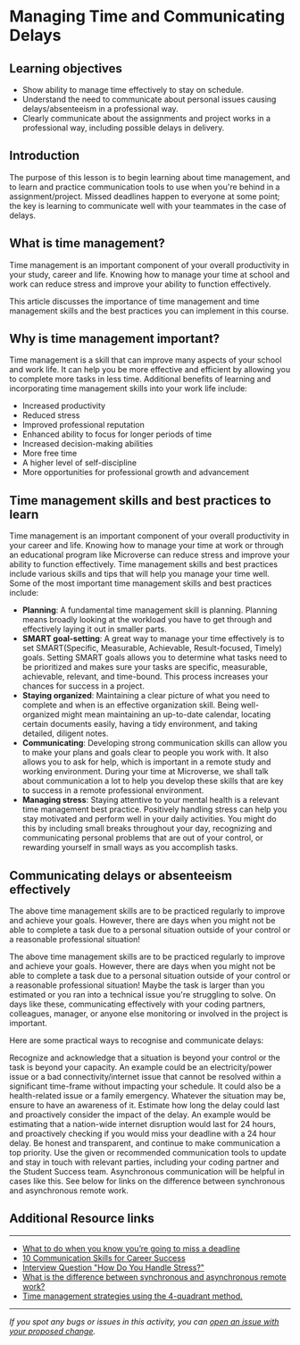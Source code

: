 # Managing Time and Communicating Delays

## Learning objectives

- Show ability to manage time effectively to stay on schedule.
- Understand the need to communicate about personal issues causing delays/absenteeism in a professional way.
- Clearly communicate about the assignments and project works in a professional way, including possible delays in delivery.

## Introduction

The purpose of this lesson is to begin learning about time management, and to learn and practice communication tools to use when you're behind in a assignment/project. Missed deadlines happen to everyone at some point; the key is learning to communicate well with your teammates in the case of delays.


## What is time management?

Time management is an important component of your overall productivity in your study, career and life. Knowing how to manage your time at school and work can reduce stress and improve your ability to function effectively. 

This article discusses the importance of time management and time management skills and the best practices you can implement in this course.


## Why is time management important?

Time management is a skill that can improve many aspects of your school and work life. It can help you be more effective and efficient by allowing you to complete more tasks in less time. Additional benefits of learning and incorporating time management skills into your work life include:

- Increased productivity
- Reduced stress
- Improved professional reputation
- Enhanced ability to focus for longer periods of time
- Increased decision-making abilities
- More free time
- A higher level of self-discipline
- More opportunities for professional growth and advancement

## Time management skills and best practices to learn

Time management is an important component of your overall productivity in your career and life. 
Knowing how to manage your time at work or through an educational program like Microverse can reduce stress and improve your ability to function effectively. 
Time management skills and best practices include various skills and tips that will help you manage your time well. 
Some of the most important time management skills and best practices include: 

- **Planning**: A fundamental time management skill is planning. Planning means broadly looking at the workload you have to get through and effectively laying it out in smaller parts.
- **SMART goal-setting**: A great way to manage your time effectively is to set SMART(Specific, Measurable, Achievable, Result-focused, Timely) goals. Setting SMART goals allows you to determine what tasks need to be prioritized and makes sure your tasks are specific, measurable, achievable, relevant, and time-bound. This process increases your chances for success in a project.
- **Staying organized**: Maintaining a clear picture of what you need to complete and when is an effective organization skill. Being well-organized might mean maintaining an up-to-date calendar, locating certain documents easily, having a tidy environment, and taking detailed, diligent notes.
- **Communicating**: Developing strong communication skills can allow you to make your plans and goals clear to people you work with. It also allows you to ask for help, which is important in a remote study and working environment. During your time at Microverse, we shall talk about communication a lot to help you develop these skills that are key to success in a remote professional environment.
- **Managing stress**: Staying attentive to your mental health is a relevant time management best practice. Positively handling stress can help you stay motivated and perform well in your daily activities. You might do this by including small breaks throughout your day, recognizing and communicating personal problems that are out of your control, or rewarding yourself in small ways as you accomplish tasks.

## Communicating delays or absenteeism effectively

The above time management skills are to be practiced regularly to improve and achieve your goals. 
However, there are days when you might not be able to complete a task due to a personal situation outside of your control or a reasonable professional situation! 

The above time management skills are to be practiced regularly to improve and achieve your goals. However, there are days when you might not be able to complete a task due to a personal situation outside of your control or a reasonable professional situation! Maybe the task is larger than you estimated or you ran into a technical issue you're struggling to solve. On days like these, communicating effectively with your coding partners, colleagues, manager, or anyone else monitoring or involved in the project is important.

Here are some practical ways to recognise and communicate delays:

Recognize and acknowledge that a situation is beyond your control or the task is beyond your capacity. An example could be an electricity/power issue or a bad connectivity/internet issue that cannot be resolved within a significant time-frame without impacting your schedule. It could also be a health-related issue or a family emergency. Whatever the situation may be, ensure to have an awareness of it.
Estimate how long the delay could last and proactively consider the impact of the delay. An example would be estimating that a nation-wide internet disruption would last for 24 hours, and proactively checking if you would miss your deadline with a 24 hour delay.
Be honest and transparent, and continue to make communication a top priority. Use the given or recommended communication tools to update and stay in touch with relevant parties, including your coding partner and the Student Success team. Asynchronous communication will be helpful in cases like this. See below for links on the difference between synchronous and asynchronous remote work.


## Additional Resource links

---
- [What to do when you know you’re going to miss a deadline](https://www.cleverism.com/what-to-do-when-you-know-youre-going-to-miss-a-deadline/)
- [10 Communication Skills for Career Success](https://www.indeed.com/career-advice/resumes-cover-letters/communication-skills)
- [Interview Question "How Do You Handle Stress?"](https://www.indeed.com/career-advice/interviewing/interview-question-how-do-you-handle-stress)
- [What is the difference between synchronous and asynchronous remote work?](https://microverse.zendesk.com/hc/en-us/articles/360052011513-What-is-the-difference-between-synchronous-and-asynchronous-remote-work-)
- [Time management strategies using the 4-quadrant method.](https://appfluence.com/productivity/time-management-strategies-for-busy-people-using-the-4-quadrant-method/)


------

_If you spot any bugs or issues in this activity, you can [open an issue with your proposed change](https://github.com/microverseinc/curriculum-transversal-skills/blob/main/git-github/articles/open_issue.md)._
